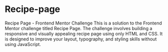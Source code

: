 # Recipe-page
Recipe Page - Frontend Mentor Challenge This is a solution to the Frontend Mentor challenge titled Recipe Page. The challenge involves building a responsive and visually appealing recipe page using only HTML and CSS. It is designed to improve your layout, typography, and styling skills without using JavaScript.
